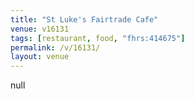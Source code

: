 ```yaml
---
title: "St Luke's Fairtrade Cafe"
venue: v16131
tags: [restaurant, food, "fhrs:414675"]
permalink: /v/16131/
layout: venue
---
```

null